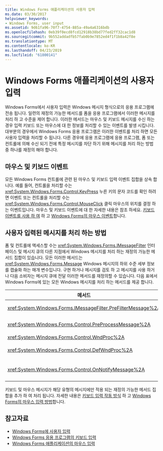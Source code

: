 ```yaml
---
title: Windows Forms 애플리케이션의 사용자 입력
ms.date: 03/30/2017
helpviewer_keywords:
- Windows Forms, user input
ms.assetid: 9d61fa96-70f7-4754-885a-49a4a6316bdb
ms.openlocfilehash: 0eb39f0ecd8fcd12918b38bd77fed2ff32cac1d8
ms.sourcegitcommit: 9b552addadfb57fab0b9e7852ed4f1f1b8a42f8e
ms.translationtype: MT
ms.contentlocale: ko-KR
ms.lasthandoff: 04/23/2019
ms.locfileid: "61800141"
---
```

# <a name="user-input-in-a-windows-forms-application"></a>Windows Forms 애플리케이션의 사용자 입력
Windows Forms에서 사용자 입력은 Windows 메시지 형식으로의 응용 프로그램에 전송 됩니다. 일련의 재정의 가능한 메서드를 폼을 응용 프로그램에서 이러한 메시지를 처리 하 고 수준을 제어 합니다. 이러한 메서드는 마우스 및 키보드 메시지를 수신 하는 경우 입력 키보드 또는 마우스에 대 한 정보를 처리할 수 있는 이벤트를 발생 시킵니다. 대부분의 경우에서 Windows Forms 응용 프로그램은 이러한 이벤트를 처리 하면 모든 사용자 입력을 처리할 수 됩니다. 다른 경우에 응용 프로그램에 응용 프로그램, 폼 또는 컨트롤에 의해 수신 되기 전에 특정 메시지를 차단 하기 위해 메시지를 처리 하는 방법 중 하나를 재정의 해야 합니다.  
  
## <a name="mouse-and-keyboard-events"></a>마우스 및 키보드 이벤트  
 모든 Windows Forms 컨트롤에 관련 된 마우스 및 키보드 입력 이벤트 집합을 상속 합니다. 예를 들어, 컨트롤을 처리할 수는 <xref:System.Windows.Forms.Control.KeyPress> 누른 키의 문자 코드를 확인 하려면 이벤트 또는 컨트롤을 처리할 수는 <xref:System.Windows.Forms.Control.MouseClick> 클릭 마우스의 위치를 결정 하는 이벤트입니다. 마우스 및 키보드 이벤트에 대 한 자세한 내용은 참조 하세요. [키보드 이벤트를 사용 하 여](using-keyboard-events.md) 하 고 [Windows Forms의 마우스 이벤트](mouse-events-in-windows-forms.md)합니다.  
  
## <a name="methods-that-process-user-input-messages"></a>사용자 입력된 메시지를 처리 하는 방법  
 폼 및 컨트롤에 액세스할 수는 <xref:System.Windows.Forms.IMessageFilter> 인터페이스 및 메시지 큐의 다른 지점에서 Windows 메시지를 처리 하는 재정의 가능한 메서드 집합이 있습니다. 모든 이러한 메서드는 <xref:System.Windows.Forms.Message> Windows 메시지의 하위 수준 세부 정보를 캡슐화 하는 매개 변수입니다. 구현 하거나 메시지를 검토 하 고 메시지를 사용 하거나 다음 소비자는 메시지 큐에 전달 이러한 메서드를 재정의할 수 있습니다. 다음 표에서 Windows Forms에 있는 모든 Windows 메시지를 처리 하는 메서드를 제공 합니다.  
  
|메서드|노트|  
|------------|-----------|  
|<xref:System.Windows.Forms.IMessageFilter.PreFilterMessage%2A>|이 메서드는 응용 프로그램 수준 (라고도 게시) Windows 메시지를 큐에 대기를 차단합니다.|  
|<xref:System.Windows.Forms.Control.PreProcessMessage%2A>|이 메서드는 처리 전에 폼과 컨트롤 수준에서 Windows 메시지를 차단 합니다.|  
|<xref:System.Windows.Forms.Control.WndProc%2A>|이 메서드는 폼과 컨트롤 수준에서 Windows 메시지를 처리합니다.|  
|<xref:System.Windows.Forms.Control.DefWndProc%2A>|이 메서드는 폼과 컨트롤 수준에서 Windows 메시지의 기본 처리를 수행합니다. 이 창에 최소한의 기능을 제공 합니다.|  
|<xref:System.Windows.Forms.Control.OnNotifyMessage%2A>|이 메서드는 처리 된 후 폼과 컨트롤 수준에서 메시지를 차단 합니다. <xref:System.Windows.Forms.ControlStyles.EnableNotifyMessage> 이 메서드를 호출할 수에 대 한 스타일 비트를 설정 해야 합니다.|  
  
 키보드 및 마우스 메시지가 해당 유형의 메시지에만 적용 되는 재정의 가능한 메서드 집합을 추가 하 여 처리 됩니다. 자세한 내용은 [키보드 입력 작동 방식](how-keyboard-input-works.md) 하 고 [Windows Forms의 마우스 입력 방법](how-mouse-input-works-in-windows-forms.md)합니다.  
  
## <a name="see-also"></a>참고자료

- [Windows Forms에 사용자 입력](user-input-in-windows-forms.md)
- [Windows Forms 응용 프로그램의 키보드 입력](keyboard-input-in-a-windows-forms-application.md)
- [Windows Forms 애플리케이션의 마우스 입력](mouse-input-in-a-windows-forms-application.md)
